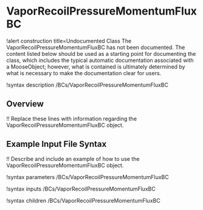 # VaporRecoilPressureMomentumFluxBC

!alert construction title=Undocumented Class
The VaporRecoilPressureMomentumFluxBC has not been documented. The content listed below should be used as a starting point for
documenting the class, which includes the typical automatic documentation associated with a
MooseObject; however, what is contained is ultimately determined by what is necessary to make the
documentation clear for users.

!syntax description /BCs/VaporRecoilPressureMomentumFluxBC

## Overview

!! Replace these lines with information regarding the VaporRecoilPressureMomentumFluxBC object.

## Example Input File Syntax

!! Describe and include an example of how to use the VaporRecoilPressureMomentumFluxBC object.

!syntax parameters /BCs/VaporRecoilPressureMomentumFluxBC

!syntax inputs /BCs/VaporRecoilPressureMomentumFluxBC

!syntax children /BCs/VaporRecoilPressureMomentumFluxBC
